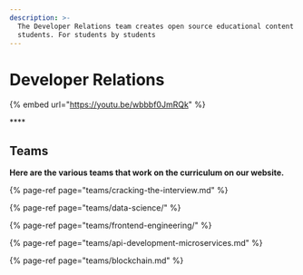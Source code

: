```yaml
---
description: >-
  The Developer Relations team creates open source educational content for all
  students. For students by students
---
```


# Developer Relations

{% embed url="https://youtu.be/wbbbf0JmRQk" %}

\*\*\*\*

## **Teams**

**Here are the various teams that work on the curriculum on our website.** 

{% page-ref page="teams/cracking-the-interview.md" %}

{% page-ref page="teams/data-science/" %}

{% page-ref page="teams/frontend-engineering/" %}

{% page-ref page="teams/api-development-microservices.md" %}

{% page-ref page="teams/blockchain.md" %}



